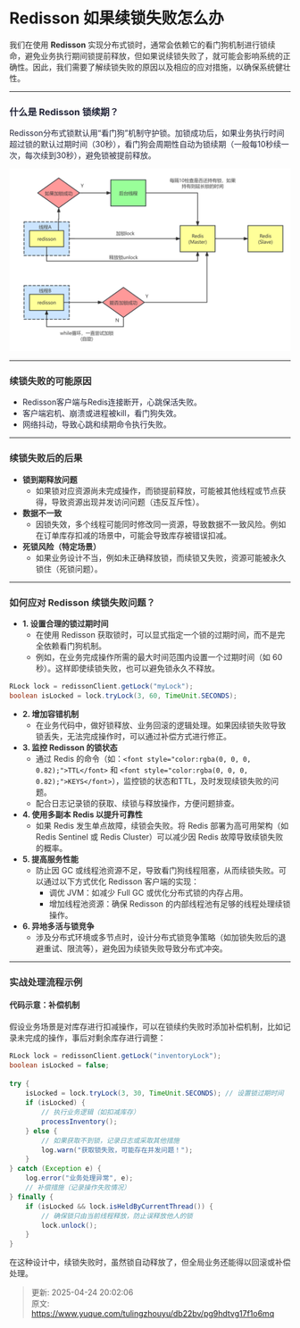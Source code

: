 # Redisson 如果续锁失败怎么办

<font style="color:rgba(0, 0, 0, 0.82);">我们在使用 </font>**<font style="color:rgba(0, 0, 0, 0.82);">Redisson</font>**<font style="color:rgba(0, 0, 0, 0.82);"> 实现分布式锁时，通常会依赖它的看门狗机制进行锁续命，避免业务执行期间锁提前释放，但如果说续锁失败了，就可能会影响系统的正确性。因此，我们需要了解续锁失败的原因以及相应的应对措施，以确保系统健壮性。</font>

---

### <font style="color:rgba(6, 8, 31, 0.88);">什么是 Redisson 锁续期？</font>
<font style="color:rgba(6, 8, 31, 0.88);">Redisson分布式锁默认用“看门狗”机制守护锁。加锁成功后，如果业务执行时间超过锁的默认过期时间（30秒），看门狗会周期性自动为锁续期（一般每10秒续一次，每次续到30秒），避免锁被提前释放。</font>

![1745479133034-3d40bd84-296e-416d-a08e-c40bc819ff18.png](./img/F1HaDfy_xCpB0AxO/1745479133034-3d40bd84-296e-416d-a08e-c40bc819ff18-181124.png)

---

### **<font style="color:rgba(0, 0, 0, 0.82);">续锁失败的可能原因</font>**
+ <font style="color:rgba(6, 8, 31, 0.88);">Redisson客户端与Redis连接断开，心跳保活失败。</font>
+ <font style="color:rgba(6, 8, 31, 0.88);">客户端宕机、崩溃或进程被kill，看门狗失效。</font>
+ <font style="color:rgba(6, 8, 31, 0.88);">网络抖动，导致心跳和续期命令执行失败。</font>

---

### **<font style="color:rgba(0, 0, 0, 0.82);">续锁失败后的后果</font>**
+ **<font style="color:rgba(0, 0, 0, 0.82);">锁到期释放问题</font>**
    - <font style="color:rgba(0, 0, 0, 0.82);">如果锁对应资源尚未完成操作，而锁提前释放，可能被其他线程或节点获得，导致资源出现并发访问问题（违反互斥性）。</font>
+ **<font style="color:rgba(0, 0, 0, 0.82);">数据不一致</font>**
    - <font style="color:rgba(0, 0, 0, 0.82);">因锁失效，多个线程可能同时修改同一资源，导致数据不一致风险。例如在订单库存扣减的场景中，可能会导致库存被错误扣减。</font>
+ **<font style="color:rgba(0, 0, 0, 0.82);">死锁风险（特定场景）</font>**
    - <font style="color:rgba(0, 0, 0, 0.82);">如果业务设计不当，例如未正确释放锁，而续锁又失败，资源可能被永久锁住（死锁问题）。</font>

---

### **<font style="color:rgba(0, 0, 0, 0.82);">如何应对 Redisson 续锁失败问题？</font>**
+ **<font style="color:rgba(0, 0, 0, 0.82);">1. 设置合理的锁过期时间</font>**
    - <font style="color:rgba(0, 0, 0, 0.82);">在使用 Redisson 获取锁时，可以显式指定一个锁的过期时间，而不是完全依赖看门狗机制。</font>
    - <font style="color:rgba(0, 0, 0, 0.82);">例如，在业务完成操作所需的最大时间范围内设置一个过期时间（如 60 秒）。这样即使续锁失败，也可以避免锁永久不释放。</font>

```java
RLock lock = redissonClient.getLock("myLock");  
boolean isLocked = lock.tryLock(3, 60, TimeUnit.SECONDS);
```

+ **<font style="color:rgba(0, 0, 0, 0.82);">2. 增加容错机制</font>**
    - <font style="color:rgba(0, 0, 0, 0.82);">在业务代码中，做好锁释放、业务回滚的逻辑处理。如果因续锁失败导致锁丢失，无法完成操作时，可以通过补偿方式进行修正。</font>
+ **<font style="color:rgba(0, 0, 0, 0.82);">3. 监控 Redisson 的锁状态</font>**
    - <font style="color:rgba(0, 0, 0, 0.82);">通过 Redis 的命令（如：</font>`<font style="color:rgba(0, 0, 0, 0.82);">TTL</font>`<font style="color:rgba(0, 0, 0, 0.82);"> </font><font style="color:rgba(0, 0, 0, 0.82);">和</font><font style="color:rgba(0, 0, 0, 0.82);"> </font>`<font style="color:rgba(0, 0, 0, 0.82);">KEYS</font>`<font style="color:rgba(0, 0, 0, 0.82);">），监控锁的状态和TTL，及时发现续锁失败的问题。</font>
    - <font style="color:rgba(0, 0, 0, 0.82);">配合日志记录锁的获取、续锁与释放操作，方便问题排查。</font>
+ **<font style="color:rgba(0, 0, 0, 0.82);">4. 使用多副本 Redis 以提升可靠性</font>**
    - <font style="color:rgba(0, 0, 0, 0.82);">如果 Redis 发生单点故障，续锁会失败。将 Redis 部署为高可用架构（如 Redis Sentinel 或 Redis Cluster）可以减少因 Redis 故障导致续锁失败的概率。</font>
+ **<font style="color:rgba(0, 0, 0, 0.82);">5. 提高服务性能</font>**
    - <font style="color:rgba(0, 0, 0, 0.82);">防止因 GC 或线程池资源不足，导致看门狗线程阻塞，从而续锁失败。可以通过以下方式优化 Redisson 客户端的实现：</font>
        * <font style="color:rgba(0, 0, 0, 0.82);">调优 JVM：如减少 Full GC 或优化分布式锁的内存占用。</font>
        * <font style="color:rgba(0, 0, 0, 0.82);">增加线程池资源：确保 Redisson 的内部线程池有足够的线程处理续锁操作。</font>
+ **<font style="color:rgba(0, 0, 0, 0.82);">6. 异地多活与锁竞争</font>**
    - <font style="color:rgba(0, 0, 0, 0.82);">涉及分布式环境或多节点时，设计分布式锁竞争策略（如加锁失败后的退避重试、限流等），避免因为续锁失败导致分布式冲突。</font>

---

### **<font style="color:rgba(0, 0, 0, 0.82);">实战处理流程示例</font>**
#### **<font style="color:rgba(0, 0, 0, 0.82);">代码示意：补偿机制</font>**
<font style="color:rgba(0, 0, 0, 0.82);">假设业务场景是对库存进行扣减操作，可以在锁续约失败时添加补偿机制，比如记录未完成的操作，事后对剩余库存进行调整：</font>

```java
RLock lock = redissonClient.getLock("inventoryLock");  
boolean isLocked = false;  

try {  
    isLocked = lock.tryLock(3, 30, TimeUnit.SECONDS); // 设置锁过期时间  
    if (isLocked) {  
        // 执行业务逻辑（如扣减库存）  
        processInventory();  
    } else {  
        // 如果获取不到锁，记录日志或采取其他措施  
        log.warn("获取锁失败，可能存在并发问题！");  
    }  
} catch (Exception e) {  
    log.error("业务处理异常", e);  
    // 补偿措施（记录操作失败情况）  
} finally {  
    if (isLocked && lock.isHeldByCurrentThread()) {  
        // 确保锁只由当前线程释放，防止误释放他人的锁  
        lock.unlock();  
    }  
}
```

<font style="color:rgba(0, 0, 0, 0.82);">在这种设计中，续锁失败时，虽然锁自动释放了，但全局业务还能得以回滚或补偿处理。</font>



> 更新: 2025-04-24 20:02:06  
> 原文: <https://www.yuque.com/tulingzhouyu/db22bv/pg9hdtvg17f1o6mq>